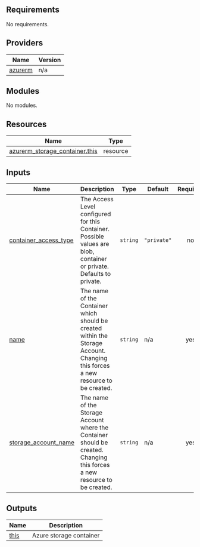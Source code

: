 <!-- BEGIN_TF_DOCS -->
## Requirements

No requirements.

## Providers

| Name | Version |
|------|---------|
| <a name="provider_azurerm"></a> [azurerm](#provider\_azurerm) | n/a |

## Modules

No modules.

## Resources

| Name | Type |
|------|------|
| [azurerm_storage_container.this](https://registry.terraform.io/providers/hashicorp/azurerm/latest/docs/resources/storage_container) | resource |

## Inputs

| Name | Description | Type | Default | Required |
|------|-------------|------|---------|:--------:|
| <a name="input_container_access_type"></a> [container\_access\_type](#input\_container\_access\_type) | The Access Level configured for this Container. Possible values are blob, container or private. Defaults to private. | `string` | `"private"` | no |
| <a name="input_name"></a> [name](#input\_name) | The name of the Container which should be created within the Storage Account. Changing this forces a new resource to be created. | `string` | n/a | yes |
| <a name="input_storage_account_name"></a> [storage\_account\_name](#input\_storage\_account\_name) | The name of the Storage Account where the Container should be created. Changing this forces a new resource to be created. | `string` | n/a | yes |

## Outputs

| Name | Description |
|------|-------------|
| <a name="output_this"></a> [this](#output\_this) | Azure storage container |
<!-- END_TF_DOCS -->